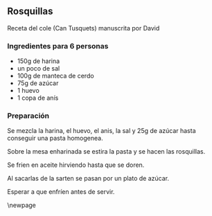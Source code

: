 ## Rosquillas

Receta del cole (Can Tusquets) manuscrita por David

### Ingredientes para 6 personas

- 150g de harina
- un poco de sal
- 100g de manteca de cerdo
- 75g de azúcar
- 1 huevo
- 1 copa de anís

### Preparación

Se mezcla la harina, el huevo, el anis, la sal y 25g de azúcar
hasta conseguir una pasta homogenea.

Sobre la mesa enharinada se estira la pasta y se hacen las rosquillas.

Se frien en aceite hirviendo hasta que se doren.

Al sacarlas de la sarten se pasan por un plato de azúcar.

Esperar a que enfríen antes de servir.

\newpage


